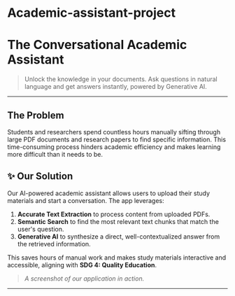 # Academic-assistant-project
#  The Conversational Academic Assistant

> Unlock the knowledge in your documents. Ask questions in natural language and get answers instantly, powered by Generative AI.

---

## The Problem

Students and researchers spend countless hours manually sifting through large PDF documents and research papers to find specific information. This time-consuming process hinders academic efficiency and makes learning more difficult than it needs to be.

## ✨ Our Solution

Our AI-powered academic assistant allows users to upload their study materials and start a conversation. The app leverages:
1.  **Accurate Text Extraction** to process content from uploaded PDFs.
2.  **Semantic Search** to find the most relevant text chunks that match the user's question.
3.  **Generative AI** to synthesize a direct, well-contextualized answer from the retrieved information.

This saves hours of manual work and makes study materials interactive and accessible, aligning with **SDG 4: Quality Education**.


> *A screenshot of our application in action.*

---


